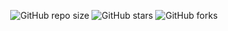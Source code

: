 <div align="center">
  
  ![GitHub repo size](https://img.shields.io/github/repo-size/anillkunda/hilink_hiking)
  ![GitHub stars](https://img.shields.io/github/stars/anillkunda/hilink_hiking)
  ![GitHub forks](https://img.shields.io/github/forks/anillkunda/hilink_hiking?style=social)
  
</div>
